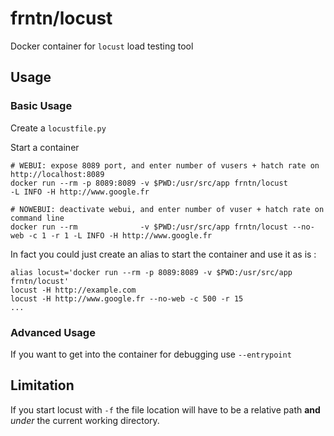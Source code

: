 # frntn/locust

Docker container for `locust` load testing tool

## Usage

### Basic Usage

Create a `locustfile.py`

Start a container

```
# WEBUI: expose 8089 port, and enter number of vusers + hatch rate on http://localhost:8089
docker run --rm -p 8089:8089 -v $PWD:/usr/src/app frntn/locust                    -L INFO -H http://www.google.fr

# NOWEBUI: deactivate webui, and enter number of vuser + hatch rate on command line
docker run --rm              -v $PWD:/usr/src/app frntn/locust --no-web -c 1 -r 1 -L INFO -H http://www.google.fr
```

In fact you could just create an alias to start the container and use it as is :

```
alias locust='docker run --rm -p 8089:8089 -v $PWD:/usr/src/app frntn/locust'
locust -H http://example.com
locust -H http://www.google.fr --no-web -c 500 -r 15
...
```

### Advanced Usage

If you want to get into the container for debugging use `--entrypoint`

## Limitation

If you start locust with `-f` the file location will have to be a relative path **and** _under_ the current working directory.
